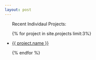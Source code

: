 ```yaml
---
layout: post
---
```


<ul class="recent">
    <p>Recent Individaul Projects:</p>
        {% for project in site.projects limit:3%}
        <li>
            <a title="Go to project" href="{{ project.url}}">
                <p class="post-title" itemprop="name">{{ project.name }}</p>
            </a>
        </li>
        {% endfor %}
</ul>
